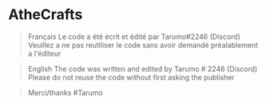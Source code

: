 # AtheCrafts
> Français
Le code a été écrit et édité par Tarumo#2246 (Discord)
Veuillez a ne pas reutiliser le code sans avoir demandé préalablement a l'éditeur

> English
The code was written and edited by Tarumo # 2246 (Discord)
Please do not reuse the code without first asking the publisher


> Merci/thanks #Tarumo
